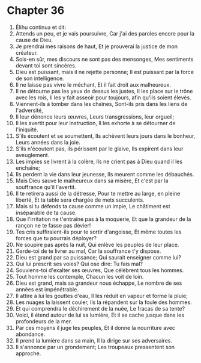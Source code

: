 # Chapter 36

1. Élihu continua et dit:
2. Attends un peu, et je vais poursuivre, Car j'ai des paroles encore pour la cause de Dieu.
3. Je prendrai mes raisons de haut, Et je prouverai la justice de mon créateur.
4. Sois-en sûr, mes discours ne sont pas des mensonges, Mes sentiments devant toi sont sincères.
5. Dieu est puissant, mais il ne rejette personne; Il est puissant par la force de son intelligence.
6. Il ne laisse pas vivre le méchant, Et il fait droit aux malheureux.
7. Il ne détourne pas les yeux de dessus les justes, Il les place sur le trône avec les rois, Il les y fait asseoir pour toujours, afin qu'ils soient élevés.
8. Viennent-ils à tomber dans les chaînes, Sont-ils pris dans les liens de l'adversité,
9. Il leur dénonce leurs œuvres, Leurs transgressions, leur orgueil;
10. Il les avertit pour leur instruction, Il les exhorte à se détourner de l'iniquité.
11. S'ils écoutent et se soumettent, Ils achèvent leurs jours dans le bonheur, Leurs années dans la joie.
12. S'ils n'écoutent pas, ils périssent par le glaive, Ils expirent dans leur aveuglement.
13. Les impies se livrent à la colère, Ils ne crient pas à Dieu quand il les enchaîne;
14. Ils perdent la vie dans leur jeunesse, Ils meurent comme les débauchés.
15. Mais Dieu sauve le malheureux dans sa misère, Et c'est par la souffrance qu'il l'avertit.
16. Il te retirera aussi de la détresse, Pour te mettre au large, en pleine liberté, Et ta table sera chargée de mets succulents.
17. Mais si tu défends ta cause comme un impie, Le châtiment est inséparable de ta cause.
18. Que l'irritation ne t'entraîne pas à la moquerie, Et que la grandeur de la rançon ne te fasse pas dévier!
19. Tes cris suffiraient-ils pour te sortir d'angoisse, Et même toutes les forces que tu pourrais déployer?
20. Ne soupire pas après la nuit, Qui enlève les peuples de leur place.
21. Garde-toi de te livrer au mal, Car la souffrance t'y dispose.
22. Dieu est grand par sa puissance; Qui saurait enseigner comme lui?
23. Qui lui prescrit ses voies? Qui ose dire: Tu fais mal?
24. Souviens-toi d'exalter ses œuvres, Que célèbrent tous les hommes.
25. Tout homme les contemple, Chacun les voit de loin.
26. Dieu est grand, mais sa grandeur nous échappe, Le nombre de ses années est impénétrable.
27. Il attire à lui les gouttes d'eau, Il les réduit en vapeur et forme la pluie;
28. Les nuages la laissent couler, Ils la répandent sur la foule des hommes.
29. Et qui comprendra le déchirement de la nuée, Le fracas de sa tente?
30. Voici, il étend autour de lui sa lumière, Et il se cache jusque dans les profondeurs de la mer.
31. Par ces moyens il juge les peuples, Et il donne la nourriture avec abondance.
32. Il prend la lumière dans sa main, Il la dirige sur ses adversaires.
33. Il s'annonce par un grondement; Les troupeaux pressentent son approche.

